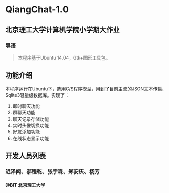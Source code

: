 # QiangChat-1.0

## 北京理工大学计算机学院小学期大作业

### 导语
>本程序基于Ubuntu 14.04，Gtk+图形工具包。

## 功能介绍

本程序运行在Ubuntu下，选用C/S程序模型，用到了目前主流的JSON文本传输，Sqlite3轻量级数据库。实现了：
1. 即时聊天功能
2. 群聊天功能
3. 聊天记录存储功能
4. 实时头像切换功能
5. 好友添加功能
6. 在线状态显示功能

## 开发人员列表
### 迟泽闻、郝程乾、张宇森、郑安庆、杨芳
#### @BIT 北京理工大学
